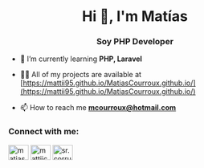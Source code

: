<h1 align="center">Hi 👋, I'm Matías</h1>
<h3 align="center">Soy PHP Developer</h3>

- 🌱 I’m currently learning **PHP, Laravel**

- 👨‍💻 All of my projects are available at [https://mattii95.github.io/MatiasCourroux.github.io/](https://mattii95.github.io/MatiasCourroux.github.io/)

- 📫 How to reach me **mcourroux@hotmail.com**

<h3 align="left">Connect with me:</h3>
<p align="left">
<a href="https://linkedin.com/in/matias-courroux" target="blank"><img align="center" src="https://cdn.jsdelivr.net/npm/simple-icons@3.0.1/icons/linkedin.svg" alt="matias-courroux" height="30" width="40" /></a>
<a href="https://fb.com/mattiicourroux" target="blank"><img align="center" src="https://cdn.jsdelivr.net/npm/simple-icons@3.0.1/icons/facebook.svg" alt="mattiicourroux" height="30" width="40" /></a>
<a href="https://instagram.com/sr.corru" target="blank"><img align="center" src="https://cdn.jsdelivr.net/npm/simple-icons@3.0.1/icons/instagram.svg" alt="sr.corru" height="30" width="40" /></a>
</p>

